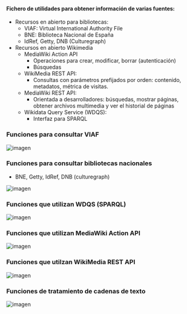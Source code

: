 #### Fichero de utilidades para obtener información de varias fuentes:
- Recursos en abierto para bibliotecas:
  - VIAF: Virtual International Authority File
  - BNE: Biblioteca Nacional de España
  - IdRef, Getty, DNB (Culturegraph)
- Recursos en abierto Wikimedia
  - MediaWiki Action API
    - Operaciones para crear, modificar, borrar (autenticación)
    - Búsquedas
  - WikiMedia REST API:
    - Consultas con parámetros prefijados por orden: contenido, metadatos, métrica de visitas.
  - MediaWiki REST API:
    - Orientada a desarrolladores: búsquedas, mostrar páginas, obtener archivos multimedia y ver el historial de páginas
  - Wikidata Query Service (WDQS):
    - Interfaz para SPARQL

### Funciones para consultar VIAF

![imagen](https://github.com/angelzazo/wiki_utils/assets/72225166/f44a886c-4b90-45dd-b171-94dfb10c98b3)

### Funciones para consultar bibliotecas nacionales
- BNE, Getty, IdRef, DNB (culturegraph)

![imagen](https://github.com/angelzazo/wiki_utils/assets/72225166/f3c640ce-2393-4bd1-962d-b18c42e98636)

### Funciones que utilizan WDQS (SPARQL)

![imagen](https://github.com/angelzazo/wiki_utils/assets/72225166/63d5a275-78f6-4604-a9ae-969557e01da3)

### Funciones que utilizan MediaWiki Action API

![imagen](https://github.com/angelzazo/wiki_utils/assets/72225166/7e3b280e-2912-4312-97ff-924bf694b31d)

### Funciones que utilzan WikiMedia REST API

![imagen](https://github.com/angelzazo/wiki_utils/assets/72225166/e9bc5d7b-9969-404d-8221-97eef8d84de3)

### Funciones de tratamiento de cadenas de texto

![imagen](https://github.com/angelzazo/wiki_utils/assets/72225166/c1d47b99-1a3f-426a-82b7-d81313c6521c)



 
